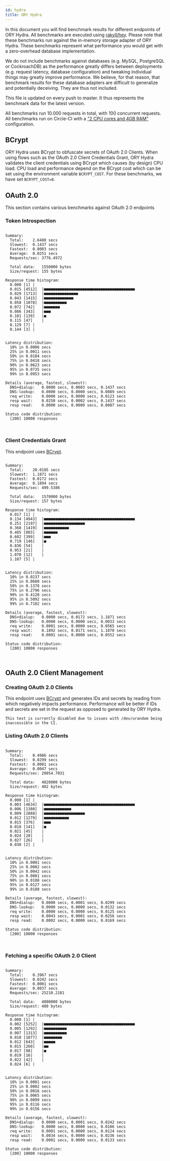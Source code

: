 ```yaml
---
id: hydra
title: ORY Hydra
---
```


In this document you will find benchmark results for different endpoints of ORY Hydra. All benchmarks are executed
using [rakyll/hey](https://github.com/rakyll/hey). Please note that these benchmarks run against the in-memory storage
adapter of ORY Hydra. These benchmarks represent what performance you would get with a zero-overhead database implementation.

We do not include benchmarks against databases (e.g. MySQL, PostgreSQL or CockroachDB) as the performance greatly differs between
deployments (e.g. request latency, database configuration) and tweaking individual things may greatly improve performance.
We believe, for that reason, that benchmark results for these database adapters are difficult to generalize and potentially
deceiving. They are thus not included.

This file is updated on every push to master. It thus represents the benchmark data for the latest version.

All benchmarks run 10.000 requests in total, with 100 concurrent requests. All benchmarks run on Circle-CI with a
["2 CPU cores and 4GB RAM"](https://support.circleci.com/hc/en-us/articles/360000489307-Why-do-my-tests-take-longer-to-run-on-CircleCI-than-locally-)
configuration.

## BCrypt

ORY Hydra uses BCrypt to obfuscate secrets of OAuth 2.0 Clients. When using flows such as the OAuth 2.0 Client Credentials
Grant, ORY Hydra validates the client credentials using BCrypt which causes (by design) CPU load. CPU load and performance
depend on the BCrypt cost which can be set using the environment variable `BCRYPT_COST`. For these benchmarks,
we have set `BCRYPT_COST=8`.

## OAuth 2.0

This section contains various benchmarks against OAuth 2.0 endpoints

### Token Introspection

```

Summary:
  Total:	2.6480 secs
  Slowest:	0.1437 secs
  Fastest:	0.0003 secs
  Average:	0.0251 secs
  Requests/sec:	3776.4972
  
  Total data:	1550000 bytes
  Size/request:	155 bytes

Response time histogram:
  0.000 [1]	|
  0.015 [4512]	|■■■■■■■■■■■■■■■■■■■■■■■■■■■■■■■■■■■■■■■■
  0.029 [1713]	|■■■■■■■■■■■■■■■
  0.043 [1415]	|■■■■■■■■■■■■■
  0.058 [1078]	|■■■■■■■■■■
  0.072 [742]	|■■■■■■■
  0.086 [343]	|■■■
  0.101 [139]	|■
  0.115 [47]	|
  0.129 [7]	|
  0.144 [3]	|


Latency distribution:
  10% in 0.0006 secs
  25% in 0.0011 secs
  50% in 0.0184 secs
  75% in 0.0418 secs
  90% in 0.0623 secs
  95% in 0.0735 secs
  99% in 0.0953 secs

Details (average, fastest, slowest):
  DNS+dialup:	0.0000 secs, 0.0003 secs, 0.1437 secs
  DNS-lookup:	0.0000 secs, 0.0000 secs, 0.0089 secs
  req write:	0.0000 secs, 0.0000 secs, 0.0123 secs
  resp wait:	0.0250 secs, 0.0002 secs, 0.1437 secs
  resp read:	0.0000 secs, 0.0000 secs, 0.0087 secs

Status code distribution:
  [200]	10000 responses



```

### Client Credentials Grant

This endpoint uses [BCrypt](#bcrypt).

```

Summary:
  Total:	20.0185 secs
  Slowest:	1.1871 secs
  Fastest:	0.0172 secs
  Average:	0.1894 secs
  Requests/sec:	499.5386
  
  Total data:	1570000 bytes
  Size/request:	157 bytes

Response time histogram:
  0.017 [1]	|
  0.134 [4943]	|■■■■■■■■■■■■■■■■■■■■■■■■■■■■■■■■■■■■■■■■
  0.251 [2197]	|■■■■■■■■■■■■■■■■■■
  0.368 [1419]	|■■■■■■■■■■■
  0.485 [803]	|■■■■■■
  0.602 [399]	|■■■
  0.719 [146]	|■
  0.836 [54]	|
  0.953 [21]	|
  1.070 [12]	|
  1.187 [5]	|


Latency distribution:
  10% in 0.0237 secs
  25% in 0.0680 secs
  50% in 0.1378 secs
  75% in 0.2796 secs
  90% in 0.4120 secs
  95% in 0.5092 secs
  99% in 0.7102 secs

Details (average, fastest, slowest):
  DNS+dialup:	0.0000 secs, 0.0172 secs, 1.1871 secs
  DNS-lookup:	0.0000 secs, 0.0000 secs, 0.0033 secs
  req write:	0.0001 secs, 0.0000 secs, 0.0565 secs
  resp wait:	0.1892 secs, 0.0171 secs, 1.1870 secs
  resp read:	0.0001 secs, 0.0000 secs, 0.0552 secs

Status code distribution:
  [200]	10000 responses



```

## OAuth 2.0 Client Management

### Creating OAuth 2.0 Clients

This endpoint uses [BCrypt](#bcrypt) and generates IDs and secrets by reading from  which negatively impacts
performance. Performance will be better if IDs and secrets are set in the request as opposed to generated by ORY Hydra.

```
This test is currently disabled due to issues with /dev/urandom being inaccessible in the CI.
```

### Listing OAuth 2.0 Clients

```

Summary:
  Total:	0.4986 secs
  Slowest:	0.0299 secs
  Fastest:	0.0001 secs
  Average:	0.0047 secs
  Requests/sec:	20054.7031
  
  Total data:	4820000 bytes
  Size/request:	482 bytes

Response time histogram:
  0.000 [1]	|
  0.003 [4634]	|■■■■■■■■■■■■■■■■■■■■■■■■■■■■■■■■■■■■■■■■
  0.006 [1380]	|■■■■■■■■■■■■
  0.009 [2088]	|■■■■■■■■■■■■■■■■■■
  0.012 [1279]	|■■■■■■■■■■■
  0.015 [376]	|■■■
  0.018 [141]	|■
  0.021 [45]	|
  0.024 [28]	|
  0.027 [26]	|
  0.030 [2]	|


Latency distribution:
  10% in 0.0001 secs
  25% in 0.0002 secs
  50% in 0.0042 secs
  75% in 0.0081 secs
  90% in 0.0108 secs
  95% in 0.0127 secs
  99% in 0.0180 secs

Details (average, fastest, slowest):
  DNS+dialup:	0.0000 secs, 0.0001 secs, 0.0299 secs
  DNS-lookup:	0.0000 secs, 0.0000 secs, 0.0132 secs
  req write:	0.0000 secs, 0.0000 secs, 0.0125 secs
  resp wait:	0.0043 secs, 0.0001 secs, 0.0256 secs
  resp read:	0.0002 secs, 0.0000 secs, 0.0169 secs

Status code distribution:
  [200]	10000 responses



```

### Fetching a specific OAuth 2.0 Client

```

Summary:
  Total:	0.3967 secs
  Slowest:	0.0242 secs
  Fastest:	0.0001 secs
  Average:	0.0037 secs
  Requests/sec:	25210.2181
  
  Total data:	4800000 bytes
  Size/request:	480 bytes

Response time histogram:
  0.000 [1]	|
  0.002 [5252]	|■■■■■■■■■■■■■■■■■■■■■■■■■■■■■■■■■■■■■■■■
  0.005 [1292]	|■■■■■■■■■■
  0.007 [1313]	|■■■■■■■■■■
  0.010 [1077]	|■■■■■■■■
  0.012 [643]	|■■■■■
  0.015 [260]	|■■
  0.017 [98]	|■
  0.019 [16]	|
  0.022 [42]	|
  0.024 [6]	|


Latency distribution:
  10% in 0.0001 secs
  25% in 0.0002 secs
  50% in 0.0016 secs
  75% in 0.0065 secs
  90% in 0.0099 secs
  95% in 0.0116 secs
  99% in 0.0156 secs

Details (average, fastest, slowest):
  DNS+dialup:	0.0000 secs, 0.0001 secs, 0.0242 secs
  DNS-lookup:	0.0000 secs, 0.0000 secs, 0.0106 secs
  req write:	0.0001 secs, 0.0000 secs, 0.0124 secs
  resp wait:	0.0034 secs, 0.0000 secs, 0.0236 secs
  resp read:	0.0001 secs, 0.0000 secs, 0.0133 secs

Status code distribution:
  [200]	10000 responses



```
